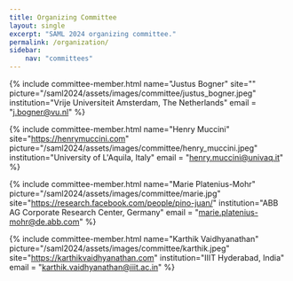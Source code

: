 ```yaml
---
title: Organizing Committee
layout: single
excerpt: "SAML 2024 organizing committee."
permalink: /organization/
sidebar: 
    nav: "committees"
---
```



{% include committee-member.html
   name="Justus Bogner"
   site=""
   picture="/saml2024/assets/images/committee/justus_bogner.jpeg"
   institution="Vrije Universiteit Amsterdam, The Netherlands"
   email = "j.bogner@vu.nl"
%}

{% include committee-member.html
   name="Henry Muccini"
   site="https://henrymuccini.com"
   picture="/saml2024/assets/images/committee/henry_muccini.jpeg"
   institution="University of L'Aquila, Italy"
   email = "henry.muccini@univaq.it"
%}

{% include committee-member.html
   name="Marie Platenius-Mohr"
   picture="/saml2024/assets/images/committee/marie.jpg"
   site="https://research.facebook.com/people/pino-juan/"
   institution="ABB AG Corporate Research Center, Germany"
   email = "marie.platenius-mohr@de.abb.com"
%}

{% include committee-member.html
   name="Karthik Vaidhyanathan"
   picture="/saml2024/assets/images/committee/karthik.jpeg"
   site="https://karthikvaidhyanathan.com"
   institution="IIIT Hyderabad, India"
   email = "karthik.vaidhyanathan@iiit.ac.in"
%}



